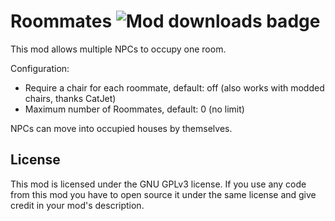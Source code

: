 # Roommates ![Mod downloads badge](https://img.shields.io/endpoint?url=https%3A%2F%2Fmod-count-badge.notle0n75.workers.dev%2F%3Fmod%3DRoommates)
This mod allows multiple NPCs to occupy one room.

Configuration:

* Require a chair for each roommate, default: off (also works with modded chairs, thanks CatJet)
* Maximum number of Roommates, default: 0 (no limit)

NPCs can move into occupied houses by themselves.

## License
This mod is licensed under the GNU GPLv3 license.
If you use any code from this mod you have to open source it under the same license and give credit in your mod's description.
